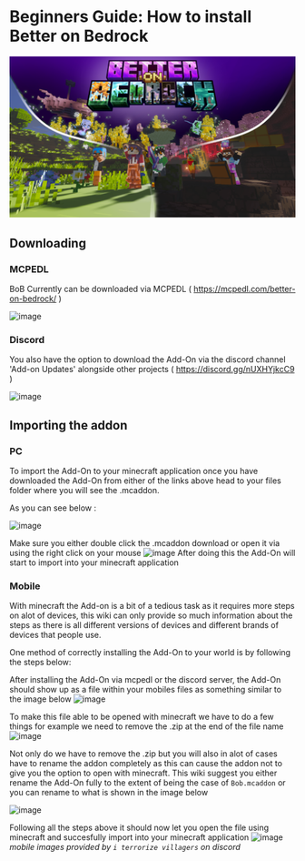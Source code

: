 # Beginners Guide: How to install Better on Bedrock
![image](/Main/assets/bob-rebrand.png)

## Downloading
### MCPEDL
BoB Currently can be downloaded via MCPEDL ( https://mcpedl.com/better-on-bedrock/ )

![image](/Main/assets/beginners-guide/mcpedl-download.png)
### Discord
You also have the option to download the Add-On via the discord channel 'Add-on Updates' alongside other projects  ( https://discord.gg/nUXHYjkcC9 )

 ![image](/Main/assets/beginners-guide/discord-download.png)

## Importing the addon

### PC

To import the Add-On to your minecraft application once you have downloaded the Add-On from either of the links above head to your files folder where you will see the .mcaddon. 

As you can see below : 

![image](/Main/assets/beginners-guide/downloads-pc.png)

Make sure you either double click the .mcaddon download or open it via using the right click on your mouse
![image](/Main/assets/beginners-guide/pc-open.png)
After doing this the Add-On will start to import into your minecraft application
### Mobile

With minecraft the Add-on is a bit of a tedious task as it requires more steps on alot of devices, this wiki can only provide so much information about the steps as there is all different versions of devices and different brands of devices that people use.

One method of correctly installing the Add-On to your world is by following the steps below:

After installing the Add-On via mcpedl or the discord server, the Add-On should show up as a file within your mobiles files as something similar to the image below
![image](/Main/assets/beginners-guide/mobile-import1.png)

To make this file able to be opened with minecraft we have to do a few things for example we need to remove the .zip at the end of the file name
![image](/Main/assets/beginners-guide/mobile-import2.png)

Not only do we have to remove the .zip but you will also in alot of cases have to rename the addon completely as this can cause the addon not to give you the option to open with minecraft. This wiki suggest you either rename the Add-On fully to the extent of being the case of `Bob.mcaddon` or you can rename to what is shown in the image below

![image](/Main/assets/beginners-guide/mobile-import3.png)

Following all the steps above it should now let you open the file using minecraft and succesfully import into your minecraft application
![image](/Main/assets/beginners-guide/mobile-import4.png)
*mobile images provided by `i terrorize villagers` on discord*
